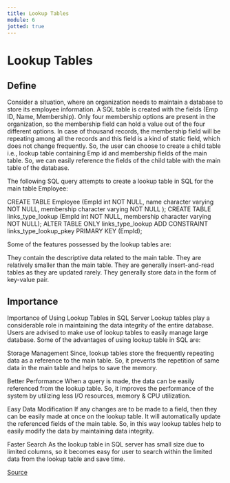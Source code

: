 ```yaml
---
title: Lookup Tables
module: 6
jotted: true
---
```


# Lookup Tables

## Define

Consider a situation, where an organization needs to maintain a database to store its employee information. A SQL table is created with the fields (Emp ID, Name, Membership). Only four membership options are present in the organization, so the membership field can hold a value out of the four different options. In case of thousand records, the membership field will be repeating among all the records and this field is a kind of static field, which does not change frequently. So, the user can choose to create a child table i.e., lookup table containing Emp id and membership fields of the main table. So, we can easily reference the fields of the child table with the main table of the database.

The following SQL query attempts to create a lookup table in SQL for the main table Employee:

CREATE TABLE Employee (EmpId int NOT NULL, name character varying NOT NULL, membership character varying NOT NULL );
CREATE TABLE links_type_lookup (EmpId int NOT NULL, membership character varying NOT NULL);
ALTER TABLE ONLY links_type_lookup ADD CONSTRAINT links_type_lookup_pkey PRIMARY KEY (EmpId);

Some of the features possessed by the lookup tables are:

They contain the descriptive data related to the main table.
They are relatively smaller than the main table.
They are generally insert-and-read tables as they are updated rarely.
They generally store data in the form of key-value pair.

## Importance

Importance of Using Lookup Tables in SQL Server
Lookup tables play a considerable role in maintaining the data integrity of the entire database. Users are advised to make use of lookup tables to easily manage large database. Some of the advantages of using lookup table in SQL are:

Storage Management
Since, lookup tables store the frequently repeating data as a reference to the main table. So, it prevents the repetition of same data in the main table and helps to save the memory.

Better Performance
When a query is made, the data can be easily referenced from the lookup table. So, it improves the performance of the system by utilizing less I/O resources, memory & CPU utilization.

Easy Data Modification
If any changes are to be made to a field, then they can be easily made at once on the lookup table. It will automatically update the referenced fields of the main table. So, in this way lookup tables help to easily modify the data by maintaining data integrity.

Faster Search
As the lookup table in SQL server has small size due to limited columns, so it becomes easy for user to search within the limited data from the lookup table and save time.

<a href="https://www.sqlmvp.org/lookup-table-in-sql-server/" target="_new">Source</a>